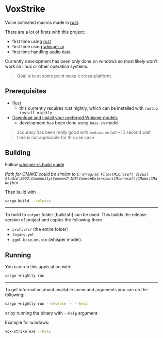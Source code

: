 # VoxStrike

Voice activated macros made in [rust](https://www.rust-lang.org/).

There are a lot of firsts with this project:

- first time using [rust](https://www.rust-lang.org/)
- first time using [whisper ai](https://github.com/ggerganov/whisper.cpp)
- first time handling audio data

Currently development has been only done on windows so most likely won't work on linux or other operation systems.
> Goal is to at some point make it cross-platform.

## Prerequisites

- [Rust](https://www.rust-lang.org/tools/install)
  - this currently requires rust nightly, which can be installed with `rustup install nightly`
- [Download and install your preferred Whisper models](https://github.com/ggerganov/whisper.cpp/blob/master/models/README.md)
  - development has been done using `base.en` model

> accuracy has been really good with `medium.en` but ~12 second wait time is not applicable for this use case

## Building

Follow [whisper-rs build guide](https://github.com/tazz4843/whisper-rs/blob/master/BUILDING.md)

_Path for CMAKE could be similar to `C:\Program Files\Microsoft Visual Studio\2022\Community\Common7\IDE\CommonExtensions\Microsoft\CMake\CMake\bin`_

Then build with

```bash
cargo build --release
```

---

To build to `output` folder [build.sh] can be used.
This builds the release version of project and copies the following there

- `profiles/` (the entire folder)
- `log4rs.yml`
- `ggml-base.en.bin` (whisper model).

## Running

You can run this application with:

```bash
cargo +nightly run
```

---

To get information about available command arguments you can do the following:

```bash
cargo +nightly run --release -- --help
```

or by running the binary with `--help` argument.

Example for windows:

```bash
vox-strike.exe --help
```

